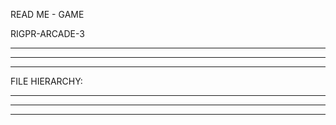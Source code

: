 READ ME - GAME

RIGPR-ARCADE-3

********************************************
********************************************
********************************************
FILE HIERARCHY:

	
	
********************************************
********************************************
********************************************


